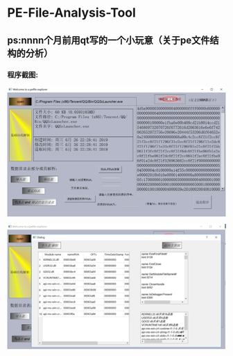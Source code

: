 # PE-File-Analysis-Tool

## ps:nnnn个月前用qt写的一个小玩意（关于pe文件结构的分析）

### 程序截图:

![image](https://github.com/diadestiny/PE-File-Analysis-Tool/blob/master/images/image1.png)

![image](https://github.com/diadestiny/PE-File-Analysis-Tool/blob/master/images/image2.png)

